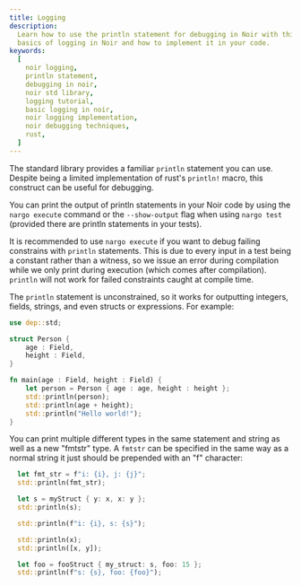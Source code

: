 ```yaml
---
title: Logging
description:
  Learn how to use the println statement for debugging in Noir with this tutorial. Understand the
  basics of logging in Noir and how to implement it in your code.
keywords:
  [
    noir logging,
    println statement,
    debugging in noir,
    noir std library,
    logging tutorial,
    basic logging in noir,
    noir logging implementation,
    noir debugging techniques,
    rust,
  ]
---
```


The standard library provides a familiar `println` statement you can use. Despite being a limited
implementation of rust's `println!` macro, this construct can be useful for debugging.

You can print the output of println statements in your Noir code by using the `nargo execute` command or the `--show-output` flag when using `nargo test` (provided there are println statements in your tests).

It is recommended to use `nargo execute` if you want to debug failing constrains with `println` statements. This is due to every input in a test being a constant rather than a witness, so we issue an error during compilation while we only print during execution (which comes after compilation). `println` will not work for failed constraints caught at compile time.

The `println` statement is unconstrained, so it works for outputting integers, fields, strings, and even structs or expressions. For example:

```rust
use dep::std;

struct Person {
    age : Field,
    height : Field,
}

fn main(age : Field, height : Field) {
    let person = Person { age : age, height : height };
    std::println(person);
    std::println(age + height);
    std::println("Hello world!");
}

```

You can print multiple different types in the same statement and string as well as a new "fmtstr" type. A `fmtstr` can be specified in the same way as a normal string it just should be prepended with an "f" character:

```rust
  let fmt_str = f"i: {i}, j: {j}";
  std::println(fmt_str);

  let s = myStruct { y: x, x: y };
  std::println(s);

  std::println(f"i: {i}, s: {s}");

  std::println(x);
  std::println([x, y]);

  let foo = fooStruct { my_struct: s, foo: 15 };
  std::println(f"s: {s}, foo: {foo}");
```
